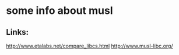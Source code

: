 some info about musl
====================

Links:
------

http://www.etalabs.net/compare_libcs.html
http://www.musl-libc.org/
